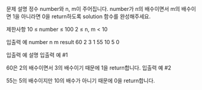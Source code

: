 문제 설명
정수 number와 n, m이 주어집니다. number가 n의 배수이면서 m의 배수이면 1을 아니라면 0을 return하도록 solution 함수를 완성해주세요.

제한사항
10 ≤ number ≤ 100
2 ≤ n, m < 10

입출력 예
number	n	m	result
60	2	3	1
55	10	5	0

입출력 예 설명
입출력 예 #1

60은 2의 배수이면서 3의 배수이기 때문에 1을 return합니다.
입출력 예 #2

55는 5의 배수이지만 10의 배수가 아니기 때문에 0을 return합니다.